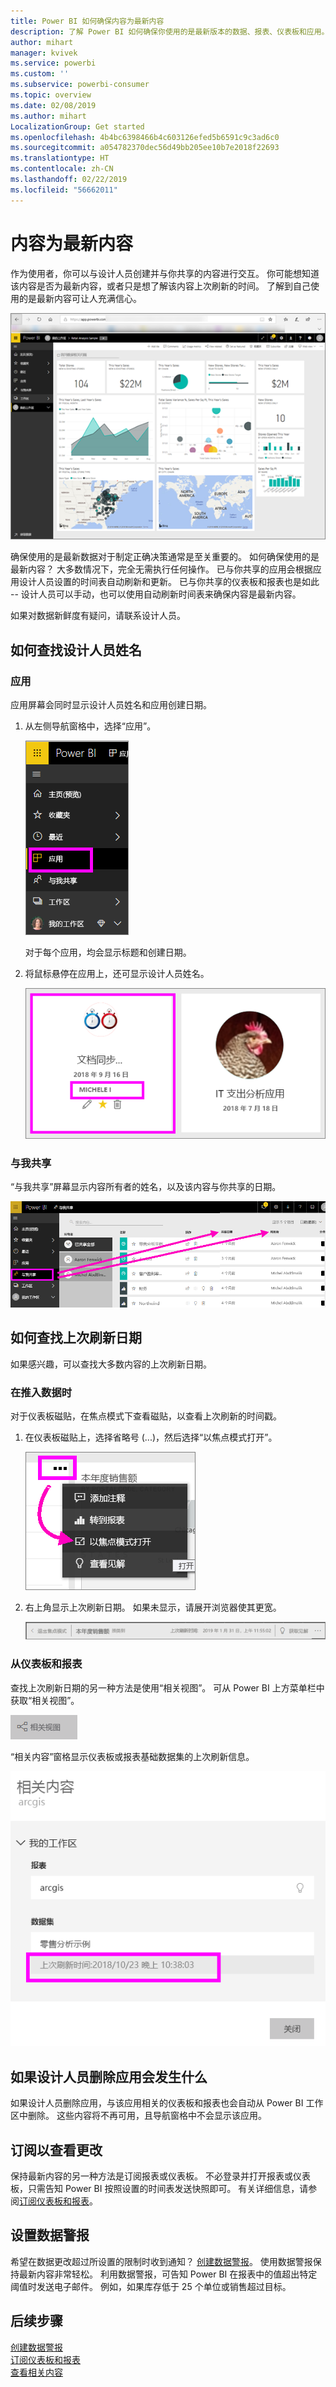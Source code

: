 ```yaml
---
title: Power BI 如何确保内容为最新内容
description: 了解 Power BI 如何确保你使用的是最新版本的数据、报表、仪表板和应用。
author: mihart
manager: kvivek
ms.service: powerbi
ms.custom: ''
ms.subservice: powerbi-consumer
ms.topic: overview
ms.date: 02/08/2019
ms.author: mihart
LocalizationGroup: Get started
ms.openlocfilehash: 4b4bc6398466b4c603126efed5b6591c9c3ad6c0
ms.sourcegitcommit: a054782370dec56d49bb205ee10b7e2018f22693
ms.translationtype: HT
ms.contentlocale: zh-CN
ms.lasthandoff: 02/22/2019
ms.locfileid: "56662011"
---
```

# <a name="your-content-is-up-to-date"></a>内容为最新内容
作为使用者，你可以与设计人员创建并与你共享的内容进行交互。 你可能想知道该内容是否为最新内容，或者只是想了解该内容上次刷新的时间。 了解到自己使用的是最新内容可让人充满信心。  
 
![Power BI 仪表板](media/end-user-consumer/power-bi-service.png)


确保使用的是最新数据对于制定正确决策通常是至关重要的。 如何确保使用的是最新内容？ 大多数情况下，完全无需执行任何操作。 已与你共享的应用会根据应用设计人员设置的时间表自动刷新和更新。 已与你共享的仪表板和报表也是如此 -- 设计人员可以手动，也可以使用自动刷新时间表来确保内容是最新内容。  

如果对数据新鲜度有疑问，请联系设计人员。

## <a name="how-to-locate-the-name-of-the-designer"></a>如何查找设计人员姓名

### <a name="apps"></a>应用

应用屏幕会同时显示设计人员姓名和应用创建日期。  

1. 从左侧导航窗格中，选择“应用”。

    ![左侧导航窗格](media/end-user-fresh/power-bi-nav-apps.png)

    对于每个应用，均会显示标题和创建日期。 

2. 将鼠标悬停在应用上，还可显示设计人员姓名。 

    ![2 个应用，其中一个已选中](media/end-user-fresh/power-bi-app.png)


### <a name="shared-with-me"></a>与我共享
“与我共享”屏幕显示内容所有者的姓名，以及该内容与你共享的日期。

![“与我共享”屏幕显示更改日期和所有者](media/end-user-fresh/power-bi-shared-new.png) 


## <a name="how-to-look-up-the-last-refresh-date"></a>如何查找上次刷新日期
如果感兴趣，可以查找大多数内容的上次刷新日期。 

### <a name="dashboard-tiles"></a>在推入数据时
对于仪表板磁贴，在焦点模式下查看磁贴，以查看上次刷新的时间戳。

1. 在仪表板磁贴上，选择省略号 (...)，然后选择“以焦点模式打开”。

    ![选择省略号后显示的菜单](media/end-user-fresh/power-bi-focus.png)

2. 右上角显示上次刷新日期。 如果未显示，请展开浏览器使其更宽。 

    ![显示上次刷新的较宽浏览器](media/end-user-fresh/power-bi-last-refresh2.png)

### <a name="from-dashboards-and-reports"></a>从仪表板和报表
查找上次刷新日期的另一种方法是使用“相关视图”。  可从 Power BI 上方菜单栏中获取“相关视图”。

![从菜单中选择“相关视图”](media/end-user-fresh/power-bi-view-related.png)

“相关内容”窗格显示仪表板或报表基础数据集的上次刷新信息。

![Power BI 仪表板](media/end-user-fresh/power-bi-last-refresh.png)

## <a name="what-happens-if-an-app-is-deleted-by-the-designer"></a>如果设计人员删除应用会发生什么

如果设计人员删除应用，与该应用相关的仪表板和报表也会自动从 Power BI 工作区中删除。 这些内容将不再可用，且导航窗格中不会显示该应用。


## <a name="subscribe-to-see-changes"></a>订阅以查看更改
保持最新内容的另一种方法是订阅报表或仪表板。 不必登录并打开报表或仪表板，只需告知 Power BI 按照设置的时间表发送快照即可。  有关详细信息，请参阅[订阅仪表板和报表](end-user-subscribe.md)。

## <a name="set-data-alerts"></a>设置数据警报
希望在数据更改超过所设置的限制时收到通知？ [创建数据警报](end-user-alerts.md)。  使用数据警报保持最新内容非常轻松。 利用数据警报，可告知 Power BI 在报表中的值超出特定阈值时发送电子邮件。  例如，如果库存低于 25 个单位或销售超过目标。  

## <a name="next-steps"></a>后续步骤
[创建数据警报](end-user-alerts.md)    
[订阅仪表板和报表](end-user-subscribe.md)    
[查看相关内容](end-user-related.md)    
